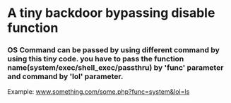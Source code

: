 # A tiny backdoor bypassing disable function

### OS Command can be passed by using different command by using this tiny code. you have to pass the function name(system/exec/shell_exec/passthru) by 'func' parameter and command by 'lol' parameter.

Example: www.something.com/some.php?func=system&lol=ls
